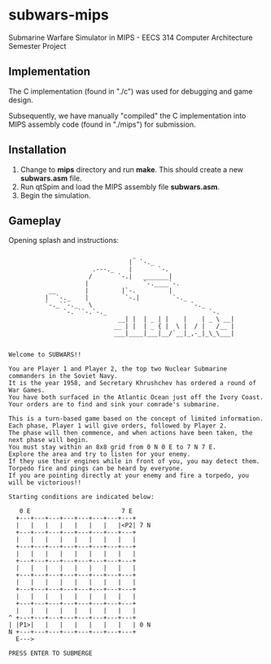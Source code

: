 subwars-mips
============

Submarine Warfare Simulator in MIPS - EECS 314 Computer Architecture Semester Project

Implementation
--------------

The C implementation (found in "./c") was used for debugging and game design.

Subsequently, we have manually "compiled" the C implementation into MIPS assembly code (found in "./mips") for submission.

Installation
------------
1. Change to **mips** directory and run **make**. This should create a new **subwars.asm** file.
2. Run qtSpim and load the MIPS assembly file **subwars.asm**.
3. Begin the simulation.

Gameplay
--------
Opening splash and instructions:

                                      _
                                     |  `-._
                           .---._    |       `-.
                          /       `-.|   _______|
                         |               `-.____`-.
               __        |         |`-.         |
              |  `-._    |          `-.|         `-._
              `-._``-._   \                           `-._
                   `-. ``-.`-._                            `-.
                                  __| |  | _ | |    |    | _ \ __|
                                 __ | |  | _ { |  \ |  / |   /__ |
                                 ___|____|___|__/`__|_,-_|_\_\___|


    Welcome to SUBWARS!!

    You are Player 1 and Player 2, the top two Nuclear Submarine commanders in the Soviet Navy.
    It is the year 1958, and Secretary Khrushchev has ordered a round of War Games.
    You have both surfaced in the Atlantic Ocean just off the Ivory Coast.
    Your orders are to find and sink your comrade's submarine.

    This is a turn-based game based on the concept of limited information.
    Each phase, Player 1 will give orders, followed by Player 2.
    The phase will then commence, and when actions have been taken, the next phase will begin.
    You must stay within an 8x8 grid from 0 N 0 E to 7 N 7 E.
    Explore the area and try to listen for your enemy.
    If they use their engines while in front of you, you may detect them.
    Torpedo fire and pings can be heard by everyone.
    If you are pointing directly at your enemy and fire a torpedo, you will be victorious!!

    Starting conditions are indicated below:

       0 E                         7 E
      +---+---+---+---+---+---+---+---+
      |   |   |   |   |   |   |   |<P2| 7 N
      +---+---+---+---+---+---+---+---+
      |   |   |   |   |   |   |   |   |
      +---+---+---+---+---+---+---+---+
      |   |   |   |   |   |   |   |   |
      +---+---+---+---+---+---+---+---+
      |   |   |   |   |   |   |   |   |
      +---+---+---+---+---+---+---+---+
      |   |   |   |   |   |   |   |   |
      +---+---+---+---+---+---+---+---+
      |   |   |   |   |   |   |   |   |
      +---+---+---+---+---+---+---+---+
      |   |   |   |   |   |   |   |   |
    ^ +---+---+---+---+---+---+---+---+
    | |P1>|   |   |   |   |   |   |   | 0 N
    N +---+---+---+---+---+---+---+---+
      E--->

    PRESS ENTER TO SUBMERGE
